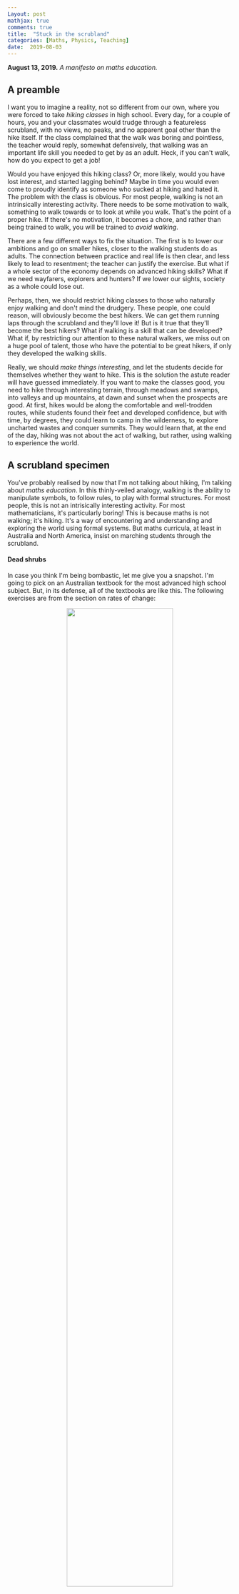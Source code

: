 ```yaml
---
Layout: post
mathjax: true
comments: true
title:  "Stuck in the scrubland"
categories: [Maths, Physics, Teaching]
date:  2019-08-03
---
```


**August 13, 2019.** *A manifesto on maths education.*

## A preamble

I want you to imagine a reality, not so different from our own, where
you were forced to take *hiking classes* in high school.
Every day, for a couple of hours, you and your classmates would trudge
through a featureless scrubland, with no views, no
peaks, and no apparent goal other than the hike itself.
If the class complained that the walk was boring and pointless, the
teacher would reply, somewhat defensively, that walking was an important life
skill you needed to get by as an adult.
Heck, if you can't walk, how do you expect to get a job!

Would you have enjoyed this hiking class?
Or, more likely, would you have lost interest, and started lagging behind?
Maybe in time you would even come to proudly identify as someone who
sucked at hiking and hated it.
The problem with the class is obvious.
For most people, walking is not an intrinsically interesting
activity.
There needs to be some motivation to walk, something to walk towards
or to look at while you walk.
That's the point of a proper hike.
If there's no motivation, it becomes a chore, and rather than being trained to
walk, you will be trained to *avoid walking*.

There are a few different ways to fix the situation.
The first is to lower our ambitions and go on smaller hikes, closer to the
walking students do as adults.
The connection between practice and real life is then clear, and less
likely to lead to resentment; the teacher can justify the exercise.
But what if a whole sector of the economy
depends on advanced hiking skills?
What if we need wayfarers, explorers and hunters?
If we lower our sights, society as a whole could lose out.

Perhaps, then, we should restrict hiking classes to those who naturally enjoy
walking and don't mind the drudgery.
These people, one could reason, will obviously become the best hikers.
We can get them running laps through the scrubland and they'll love it!
But is it true that they'll become the best hikers?
What if walking is a skill that can be developed?
What if, by restricting our attention to these natural walkers, we
miss out on a huge pool of talent, those who have the potential to be
great hikers, if only they developed the walking skills.

Really, we should *make things interesting*, and let the students
decide for themselves whether they want to hike.
This is the solution the astute reader will have guessed immediately.
If you want to make the classes good, you need to hike through interesting terrain, through meadows and swamps,
into valleys and up mountains, at dawn and sunset when the prospects are good.
At first, hikes would be along the comfortable and well-trodden routes,
while students found their feet and developed confidence, but
with time, by degrees, they could learn to camp in the wilderness,
to explore uncharted wastes and conquer summits.
They would learn that, at the end of the day, hiking was not about the
act of walking, but rather, using walking to
experience the world.

## A scrubland specimen

You've probably realised by now that I'm not talking about hiking, I'm
talking about *maths education*.
In this thinly-veiled analogy, walking is the ability to manipulate
symbols, to follow rules, to play with formal structures.
For most people, this is not an intrisically interesting activity.
For most mathematicians, it's particularly boring!
This is because maths is not walking; it's hiking.
It's a way of encountering and understanding and exploring the world
using formal systems.
But maths curricula, at least in Australia and North
America, insist on marching students through the scrubland.

#### Dead shrubs

In case you think I'm being bombastic, let me give you a snapshot.
I'm going to pick on an Australian textbook for the most advanced high
school subject.
But, in its defense, all of the textbooks are like this.
The following exercises are from the section on rates of change:

<figure>
    <div style="text-align:center"><img src ="/images/specialist1.png"
    width="75%" />
		    <figcaption><i>Dead shrubs in the scrubland.</i></figcaption>
	</div>
	</figure>

These are completely formal, plug-and-chug problems, and students are
forced to do hundreds of them.

I don't know about you, but these problems fill me with a sort of
existential horror.
Why do I care about the derivative of $\sin^{-1}(5x/4)$?
Let alone its second derivative?
Why am I doing any of this?
Why am I here?
This is what I mean by the scrubland.
It's an endless plain of withered, ankle-height shrubs.
There are no landmarks, nothing for the eye to latch onto.

#### Landmarks ahoy?

Now, conventional wisdom states that students need to master basic
skills, through drill, before they can go to do interesting things.
Maybe there are some landmarks in the distance after all, once we get past
the dead shrubs.
What could they look like?

There are two directions we could go, which reflect the structure of
mathematics itself.
On the one hand, we have *pure* mathematics, focused on discovering
properties of formal structures.
This is realm of abstraction, of generalisation, of proof, and it
does require excellent walking skills.
So what does our textbook have by way of theoretical landmarks?
Let's see.

<figure>
    <div style="text-align:center"><img src ="/images/specialist2.png"
    width="75%" />
		    <figcaption><i>Landmark or scrubland?</i></figcaption>
	</div>
	</figure>

## Guides

Adroit

## References

## Extra

Sure, you can't hike without walking, and you need plenty of practice
if you want to become a good hiker.
The best way to bring students along is to provide motivation, to
provide interest, and to empower them.

Hopefully, by now you've realised this is a thinly veiled analogy for
maths class.
For so many students, it feels like a pointless trudge through a
landscape without interest, without life, which is stuck in the
scrubland, with a guide who can't explain where they're going or why
they're doing it.
I know because that was my experience in high school.

Of course, this is a thinly veiled analogy to high school maths class.
Doing maths, by itself, for itself, is not intrinsically interesting
to most people.
Just like walking, it can get boring quickly.
And hours of math drill, every day, every week, for years, seems like
overkill to develop basic numeracy.
When was the last time you used the quadratic formula on your tax
return?
Or trigonometry to assess the merits of a lease-purchase scheme?
My point is not that trigonometry or the quadratic formula are
useless, but that the stated aim of basic numeracy doesn't match what
we teach in the curriculum.
Clearly, there's some other value system at play.

<span style="padding-left: 20px; display:block">
The eye is the best of artists.
</span>

<div style="text-align: right"><i> Ralph Waldo Emerson</i> </div>

The teacher is going to find it hard to justify.

We would have less carbon dioxide in the air, and perhaps our
culture would be less frantic, less shallow, and more curious.
But if we wanted more people to walk, hiking class

Let's say the teacher is an avid hiker.
Why do they like hiking?
Maybe it's the chance to commune with nature, or to get away from the
bustle of every life.
Perhaps it's the lure of exploration, or the call of that mountain
summit in the distance.
Whatever it is, when a students asks: why are we doing this?

And the students could legitimately object that in the future, I'm just
going to be walking from my house to the my car.
Why do I need to spend hours doing this each week?
Heck, I'm going to avoid jobs that require a lot of walking.

They plan to walk from the house to the car, and from the car to work,
and maybe take the dog around the block every now and again.
A job that requires hours of walking? No thank you!

Without the longer classes, schools
will not produce walkers of the calibre needed to fill those
roles. There are good economic reasons, in this case, to provide
students with opportunities to develop advanced hiking skills.

There may also be benefits to a society where more people hike for
fun. For instance, it would reduce carbon emissions, and might make
for a less frantic, more contemplative culture. This involves some
value judgements, but teachers and curricular authorities are in the
position to make this, and make similar judgements when they put
Shakespeare on the syllabus.

We need to change hiking classes so that walks go through interesting
terrain, from meadows to swamps and valleys to forests; at first, along the comfortable and well-trodden routes. But
by degrees, they should conquer summits, explore uncharted wastes, and
camp in the wilderness.
At the end of the day, hiking is not about the act of walking, but a
way to experience the world. The walking is a means to this end. And
the class will remain a dead letter, pure trudgery, until it gets out
of the scrubland and owns its purpose.

Would you blame most students for losing interest and lagging behind,
and later identifying as people who hated hiking?
Of course not!

Unless they are taught to love hiking, they'll have no thought of
walking for hours every day.
Not to mention if it becomes a joyless chore, in which case they'll do
everything they can to avoid it!

Perhaps, also, there are general cultural benefits when everyone
enjoys hiking, for instance, a higher level of average physical fitness, or a
closer connection to nature.

That makes it easier to motivate the whole enterprise, and less likely
to lead to resentment.

Not everywhere can be reached by car.

These natural walkers trudge without complaint, they have stamina,
they have grit.
But sometimes they trudge without purpose, almost too willing to
follow the path, or the teacher, gazing contentedly at their own feet.
These people may make the best hikers, who knows?
But it is more credible that people

At the end of the day, hiking is not about the act of walking itself,
which can be pure drudgery, but rather, to use walking as a way of experiencing
the world.

Perambulatory parable

And these hiking classes will remain a dead letter until they get out
of the scrubland and own their purpose.
